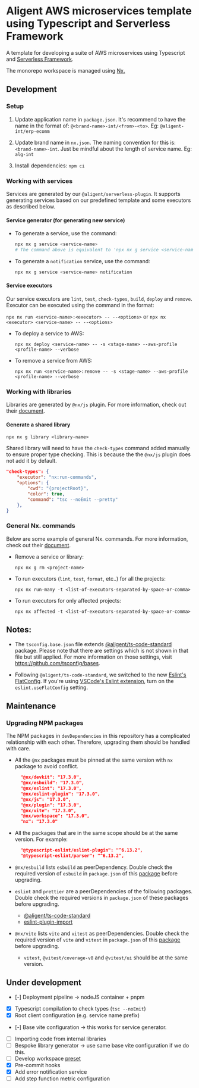 # Aligent AWS microservices template using Typescript and Serverless Framework

A template for developing a suite of AWS microservices using Typescript and [Serverless Framework](https://www.serverless.com/framework/docs).

The monorepo workspace is managed using [Nx.](https://nx.dev)

## Development

### Setup

1. Update application name in `package.json`. It's recommend to have the name in the format of: `@<brand-name>-int/<from>-<to>`. Eg: `@aligent-int/erp-ecomm`

2. Update brand name in `nx.json`. The naming convention for this is: `<brand-name>-int`. Just be mindful about the length of service name. Eg: `alg-int`

3. Install dependencies: `npm ci`

### Working with services

Services are generated by our `@aligent/serverless-plugin`. It supports generating services based on our predefined template and some executors as described below.

#### Service generator (for generating new service)

- To generate a service, use the command:

  ```bash
  npx nx g service <service-name>
  # The command above is equivalent to 'npx nx g service <service-name> general'
  ```

- To generate a `notification` service, use the command:
  ```bash
  npx nx g service <service-name> notification
  ```

#### Service executors

Our service executors are `lint`, `test`, `check-types`, `build`, `deploy` and `remove`. Executor can be executed using the command in the format:

`npx nx run <service-name>:<executor> -- --<options>` or `npx nx <executor> <service-name> -- --<options>`

- To deploy a service to AWS:

  `npx nx deploy <service-name> -- -s <stage-name> --aws-profile <profile-name> --verbose`

- To remove a service from AWS:

  `npx nx run <service-name>:remove -- -s <stage-name> --aws-profile <profile-name> --verbose`

### Working with libraries

Libraries are generated by `@nx/js` plugin. For more information, check out their [document](https://nx.dev/packages/js).

#### Generate a shared library

`npx nx g library <library-name>`

Shared library will need to have the `check-types` command added manually to ensure proper type checking. This is because the the `@nx/js` plugin does not add it by default.

```json
"check-types": {
    "executor": "nx:run-commands",
    "options": {
        "cwd": "{projectRoot}",
        "color": true,
        "command": "tsc --noEmit --pretty"
    },
}
```

### General Nx. commands

Below are some example of general Nx. commands. For more information, check out their [document](https://nx.dev/packages/nx/documents).

- Remove a service or library:

  `npx nx g rm <project-name>`

- To run executors (`lint`, `test`, `format`, etc..) for all the projects:

  `npx nx run-many -t <list-of-executors-separated-by-space-or-comma>`

- To run executors for only affected projects:

  `npx nx affected -t <list-of-executors-separated-by-space-or-comma>`

## Notes:

- The `tsconfig.base.json` file extends [@aligent/ts-code-standard](https://bitbucket.org/aligent/ts-code-standards/src/main) package. Please note that there are settings which is not shown in that file but still applied. For more information on those settings, visit https://github.com/tsconfig/bases.

- Following `@aligent/ts-code-standard`, we switched to the new [Eslint's FlatConfig](https://eslint.org/blog/2022/08/new-config-system-part-2/). If you're using [VSCode's Eslint extension](https://marketplace.visualstudio.com/items?itemName=dbaeumer.vscode-eslint), turn on the `eslint.useFlatConfig` setting.

## Maintenance

### Upgrading NPM packages

The NPM packages in `devDependencies` in this repository has a complicated relationship with each other. Therefore, upgrading them should be handled with care.

- All the `@nx` packages must be pinned at the same version with `nx` package to avoid conflict.

  ```json
    "@nx/devkit": "17.3.0",
    "@nx/esbuild": "17.3.0",
    "@nx/eslint": "17.3.0",
    "@nx/eslint-plugin": "17.3.0",
    "@nx/js": "17.3.0",
    "@nx/plugin": "17.3.0",
    "@nx/vite": "17.3.0",
    "@nx/workspace": "17.3.0",
    "nx": "17.3.0"
  ```

- All the packages that are in the same scope should be at the same version. For example:

  ```json
    "@typescript-eslint/eslint-plugin": "^6.13.2",
    "@typescript-eslint/parser": "^6.13.2",
  ```

- `@nx/esbuild` lists `esbuild` as peerDependency. Double check the required version of `esbuild` in `package.json` of this [package](https://www.npmjs.com/package/@nx/esbuild?activeTab=code) before upgrading.
- `eslint` and `prettier` are a peerDependencies of the following packages. Double check the required versions in `package.json` of these packages before upgrading.
  - [@aligent/ts-code-standard](https://bitbucket.org/aligent/ts-code-standards/src/main/package.json)
  - [eslint-plugin-import](https://www.npmjs.com/package/eslint-plugin-import?activeTab=code)
- `@nx/vite` lists `vite` and `vitest` as peerDependencies. Double check the required version of `vite` and `vitest` in `package.json` of this [package](https://www.npmjs.com/package/@nx/vite?activeTab=code) before upgrading.
  - `vitest`, `@vitest/coverage-v8` and `@vitest/ui` should be at the same version.

## Under development

- [-] Deployment pipeline -> nodeJS container + pnpm
- [x] Typescript compilation to check types (`tsc --noEmit`)
- [x] Root client configuration (e.g. service name prefix)
- [-] Base vite configuration -> this works for service generator.
- [ ] Importing code from internal libraries
- [ ] Bespoke library generator -> use same base vite configuration if we do this.
- [ ] Develop workspace [preset](https://nx.dev/extending-nx/recipes/create-preset)
- [x] Pre-commit hooks
- [x] Add error notification service
- [ ] Add step function metric configuration
